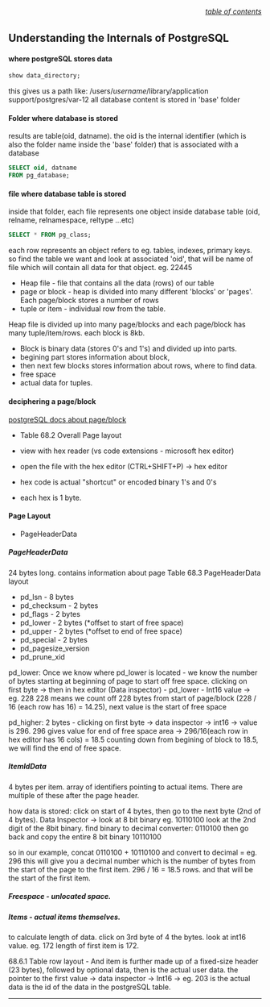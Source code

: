 ###### <div style="text-align:right">[table of contents](#table-of-contents)</div>

## Understanding the Internals of PostgreSQL

#### where postgreSQL stores data

```SQL
show data_directory;
```

this gives us a path like: /users/_username_/library/application support/postgres/var-12
all database content is stored in 'base' folder

#### Folder where database is stored

results are table(oid, datname).
the oid is the internal identifier (which is also the folder name inside the 'base' folder) that is associated with a database

```SQL
SELECT oid, datname
FROM pg_database;
```

#### file where database table is stored

inside that folder, each file represents one object inside database
table (oid, relname, relnamespace, reltype ...etc)

```SQL
SELECT * FROM pg_class;
```

each row represents an object refers to eg. tables, indexes, primary keys.
so find the table we want and look at associated 'oid',
that will be name of file which will contain all data for that object. eg. 22445

- Heap file - file that contains all the data (rows) of our table
- page or block - heap is divided into many different 'blocks' or 'pages'. Each page/block stores a number of rows
- tuple or item - individual row from the table.

Heap file is divided up into many page/blocks and each page/block has many tuple/item/rows.
each block is 8kb.

- Block is binary data (stores 0's and 1's) and divided up into parts.
- begining part stores information about block,
- then next few blocks stores information about rows, where to find data.
- free space
- actual data for tuples.

#### deciphering a page/block

[postgreSQL docs about page/block](http://postgresql.org/docs/current/storage-page-layout.html)

- Table 68.2 Overall Page layout

- view with hex reader (vs code extensions - microsoft hex editor)
- open the file with the hex editor (CTRL+SHIFT+P) -> hex editor
- hex code is actual "shortcut" or encoded binary 1's and 0's
- each hex is 1 byte.

#### Page Layout

- PageHeaderData

##### PageHeaderData

24 bytes long. contains information about page
Table 68.3 PageHeaderData layout

- pd_lsn - 8 bytes
- pd_checksum - 2 bytes
- pd_flags - 2 bytes
- pd_lower - 2 bytes (\*offset to start of free space)
- pd_upper - 2 bytes (\*offset to end of free space)
- pd_special - 2 bytes
- pd_pagesize_version
- pd_prune_xid

pd_lower:
Once we know where pd_lower is located - we know the number of bytes starting at beginning of page to start off free space.
clicking on first byte -> then in hex editor (Data inspector) - pd_lower - Int16 value -> eg. 228
228 means we count off 228 bytes from start of page/block (228 / 16 (each row has 16) = 14.25), next value is the start of free space

pd_higher:
2 bytes - clicking on first byte -> data inspector -> int16 -> value is 296.
296 gives value for end of free space area -> 296/16(each row in hex editor has 16 cols) = 18.5
counting down from begining of block to 18.5, we will find the end of free space.

##### ItemIdData

4 bytes per item. array of identifiers pointing to actual items.
There are multiple of these after the page header.

how data is stored:
click on start of 4 bytes, then go to the next byte (2nd of 4 bytes).
Data Inspector -> look at 8 bit binary eg. 10110100
look at the 2nd digit of the 8bit binary.
find binary to decimal converter: 0110100
then go back and copy the entire 8 bit binary 10110100

so in our example, concat 0110100 + 10110100 and convert to decimal = eg. 296
this will give you a decimal number which is the number of bytes from the start of the page to the first item.
296 / 16 = 18.5 rows. and that will be the start of the first item.

##### Freespace - unlocated space.

##### Items - actual items themselves.

to calculate length of data. click on 3rd byte of 4 the bytes. look at int16 value. eg. 172
length of first item is 172.

68.6.1 Table row layout - And item is further made up of a fixed-size header (23 bytes), followed by optional data, then is the actual user data.
the pointer to the first value -> data inspector -> Int16 -> eg. 203 is the actual data is the id of the data in the postgreSQL table.

---
